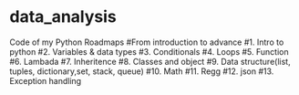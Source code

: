 # data_analysis
Code of my Python Roadmaps
#From  introduction to advance
#1. Intro to python
#2. Variables & data types
#3. Conditionals
#4. Loops
#5. Function
#6. Lambada
#7. Inheritence
#8. Classes and object
#9. Data structure(list, tuples, dictionary,set, stack, queue) 
#10. Math
#11. Regg
#12. json
#13. Exception handling
